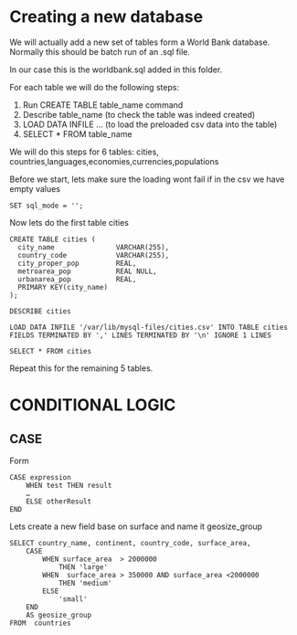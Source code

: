 # Creating a new database

We will actually add a new set of tables form a World Bank database. Normally this should be batch run of an .sql file. 

In our case this is the worldbank.sql added in this folder.

For each table we will do the following steps:

1. Run CREATE TABLE table_name command
2. Describe table_name (to check the table was indeed created)
3. LOAD DATA INFILE ... (to load the preloaded csv data into the table)
4. SELECT * FROM table_name

We will do this steps for 6 tables: cities, countries,languages,economies,currencies,populations

Before we start, lets make sure the loading wont fail if in the csv we have empty values

`SET sql_mode = '';`


Now lets do the first table cities

```
CREATE TABLE cities (
  city_name               VARCHAR(255),
  country_code            VARCHAR(255),
  city_proper_pop         REAL,
  metroarea_pop           REAL NULL,
  urbanarea_pop           REAL,
  PRIMARY KEY(city_name)
);
```

`DESCRIBE cities`

`LOAD DATA INFILE '/var/lib/mysql-files/cities.csv' INTO TABLE cities FIELDS TERMINATED BY ',' LINES TERMINATED BY '\n' IGNORE 1 LINES`

`SELECT * FROM cities`

Repeat this for the remaining 5 tables. 


# CONDITIONAL LOGIC 

## CASE

Form

```
CASE expression
    WHEN test THEN result
    …
    ELSE otherResult
END
```

Lets create a new field base on surface and name it geosize_group

```
SELECT country_name, continent, country_code, surface_area,
    CASE 
        WHEN surface_area  > 2000000
            THEN 'large'
        WHEN  surface_area > 350000 AND surface_area <2000000
            THEN 'medium'
        ELSE 
            'small'
    END
    AS geosize_group   
FROM  countries
```
